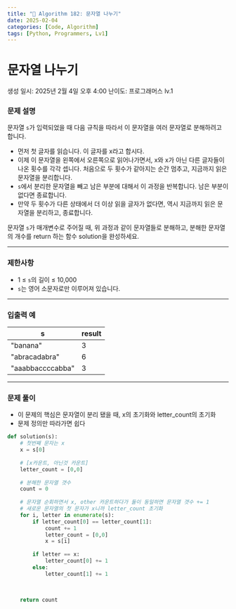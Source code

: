 ```yaml
---
title: "🧠 Algorithm 182: 문자열 나누기"
date: 2025-02-04
categories: [Code, Algorithm]
tags: [Python, Programmers, Lv1]
---
```


# 문자열 나누기

생성 일시: 2025년 2월 4일 오후 4:00
난이도: 프로그래머스 lv.1

### **문제 설명**

문자열 `s`가 입력되었을 때 다음 규칙을 따라서 이 문자열을 여러 문자열로 분해하려고 합니다.

- 먼저 첫 글자를 읽습니다. 이 글자를 x라고 합시다.
- 이제 이 문자열을 왼쪽에서 오른쪽으로 읽어나가면서, x와 x가 아닌 다른 글자들이 나온 횟수를 각각 셉니다. 처음으로 두 횟수가 같아지는 순간 멈추고, 지금까지 읽은 문자열을 분리합니다.
- `s`에서 분리한 문자열을 빼고 남은 부분에 대해서 이 과정을 반복합니다. 남은 부분이 없다면 종료합니다.
- 만약 두 횟수가 다른 상태에서 더 이상 읽을 글자가 없다면, 역시 지금까지 읽은 문자열을 분리하고, 종료합니다.

문자열 `s`가 매개변수로 주어질 때, 위 과정과 같이 문자열들로 분해하고, 분해한 문자열의 개수를 return 하는 함수 solution을 완성하세요.

---

### 제한사항

- 1 ≤ `s`의 길이 ≤ 10,000
- `s`는 영어 소문자로만 이루어져 있습니다.

---

### 입출력 예

| s | result |
| --- | --- |
| "banana" | 3 |
| "abracadabra" | 6 |
| "aaabbaccccabba" | 3 |

---

### 문제 풀이

- 이 문제의 핵심은 문자열이 분리 됐을 때, x의 초기화와 letter_count의 초기화
- 문제 정의만 따라가면 쉽다

```python
def solution(s):
    # 첫번째 문자는 x
    x = s[0]
    
    # [x카운트, 아닌것 카운트]
    letter_count = [0,0]
    
    # 분해한 문자열 갯수
    count = 0
    
    # 문자열 순회하면서 x, other 카운트하다가 둘이 동일하면 문자열 갯수 += 1
    # 새로운 문자열의 첫 문자가 x니까 letter_count 초기화
    for i, letter in enumerate(s):
        if letter_count[0] == letter_count[1]:
            count += 1
            letter_count = [0,0]
            x = s[i]
            
        if letter == x:
            letter_count[0] += 1
        else:
            letter_count[1] += 1
        
        
    
    return count
```